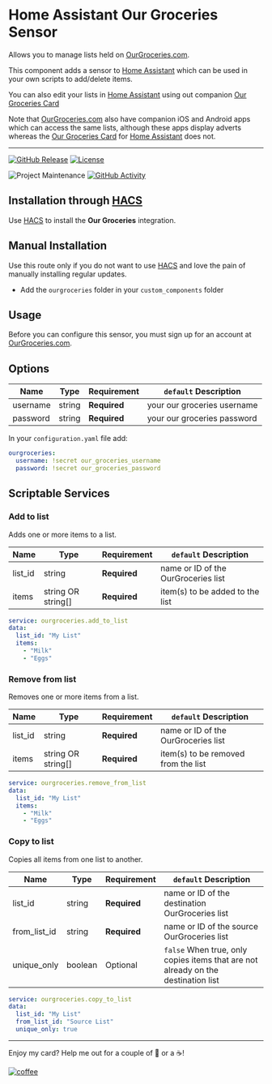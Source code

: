 
# Home Assistant Our Groceries Sensor

Allows you to manage lists held on [OurGroceries.com](https://www.ourgroceries.com/). 

This component adds a sensor to [Home Assistant](https://www.home-assistant.io/) which can be used in your own scripts to add/delete items. 

You can also edit your lists in [Home Assistant](https://www.home-assistant.io/) using out companion [Our Groceries Card](https://github.com/ljmerza/our-groceries-card)

Note that [OurGroceries.com](https://www.ourgroceries.com/) also have companion iOS and Android apps which can access the same lists, although these apps display adverts whereas the [Our Groceries Card](https://github.com/ljmerza/our-groceries-card) for [Home Assistant](https://www.home-assistant.io/) does not.

---

[![GitHub Release][releases-shield]][releases]
[![License][license-shield]](LICENSE.md)

![Project Maintenance][maintenance-shield]
[![GitHub Activity][commits-shield]][commits]

## Installation through [HACS](https://hacs.xyz/)
Use [HACS](https://hacs.xyz/) to install the **Our Groceries** integration.

## Manual Installation
Use this route only if you do not want to use [HACS](https://hacs.xyz/) and love the pain of manually installing regular updates.
* Add the `ourgroceries` folder in your `custom_components` folder

## Usage

Before you can configure this sensor, you must sign up for an account at [OurGroceries.com](https://www.ourgroceries.com/).  

## Options

| Name | Type | Requirement | `default` Description
| ---- | ---- | ------- | -----------
| username | string | **Required** | your our groceries username
| password | string | **Required** | your our groceries password


In your `configuration.yaml` file add:

```yaml
ourgroceries:
  username: !secret our_groceries_username
  password: !secret our_groceries_password
```

## Scriptable Services

### Add to list

Adds one or more items to a list.

| Name | Type | Requirement | `default` Description
| ---- | ---- | ------- | -----------
| list_id | string | **Required** | name or ID of the OurGroceries list
| items | string OR string[] | **Required** | item(s) to be added to the list

```yaml
service: ourgroceries.add_to_list
data:
  list_id: "My List"
  items:
    - "Milk"
    - "Eggs"
```

### Remove from list

Removes one or more items from a list.

| Name | Type | Requirement | `default` Description
| ---- | ---- | ------- | -----------
| list_id | string | **Required** | name or ID of the OurGroceries list
| items | string OR string[] | **Required** | item(s) to be removed from the list

```yaml
service: ourgroceries.remove_from_list
data:
  list_id: "My List"
  items:
    - "Milk"
    - "Eggs"
```

### Copy to list

Copies all items from one list to another.

| Name | Type | Requirement | `default` Description
| ---- | ---- | ------- | -----------
| list_id | string | **Required** | name or ID of the destination OurGroceries list
| from_list_id | string | **Required** | name or ID of the source OurGroceries list
| unique_only | boolean | Optional | `false` When true, only copies items that are not already on the destination list

```yaml
service: ourgroceries.copy_to_list
data:
  list_id: "My List"
  from_list_id: "Source List"
  unique_only: true
```

---

Enjoy my card? Help me out for a couple of :beers: or a :coffee:!

[![coffee](https://www.buymeacoffee.com/assets/img/custom_images/black_img.png)](https://www.buymeacoffee.com/JMISm06AD)


[commits-shield]: https://img.shields.io/github/commit-activity/y/ljmerza/ha-our-groceries.svg?style=for-the-badge
[commits]: https://github.com/ljmerza/ha-our-groceries/commits/master
[license-shield]: https://img.shields.io/github/license/ljmerza/ha-our-groceries.svg?style=for-the-badge
[maintenance-shield]: https://img.shields.io/badge/maintainer-Leonardo%20Merza%20%40ljmerza-blue.svg?style=for-the-badge
[releases-shield]: https://img.shields.io/github/release/ljmerza/ha-our-groceries.svg?style=for-the-badge
[releases]: https://github.com/ljmerza/ha-our-groceries/releases

